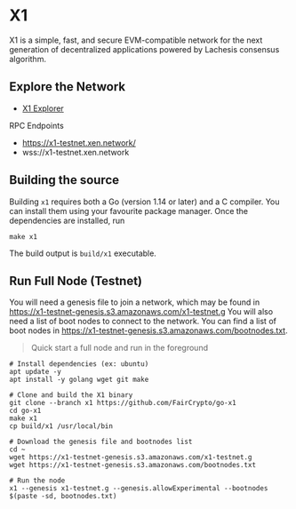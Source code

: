 # X1 

X1 is a simple, fast, and secure EVM-compatible network for the next generation of decentralized applications powered by Lachesis consensus algorithm.

## Explore the Network

- [X1 Explorer](https://explorer.x1-testnet.xen.network)

RPC Endpoints

- https://x1-testnet.xen.network/
- wss://x1-testnet.xen.network

## Building the source

Building `x1` requires both a Go (version 1.14 or later) and a C compiler. You can install
them using your favourite package manager. Once the dependencies are installed, run

```shell
make x1
```
The build output is ```build/x1``` executable.

## Run Full Node (Testnet)

You will need a genesis file to join a network, which may be found in https://x1-testnet-genesis.s3.amazonaws.com/x1-testnet.g
You will also need a list of boot nodes to connect to the network. You can find a list of boot nodes in https://x1-testnet-genesis.s3.amazonaws.com/bootnodes.txt.

> Quick start a full node and run in the foreground
```shell
# Install dependencies (ex: ubuntu)
apt update -y
apt install -y golang wget git make

# Clone and build the X1 binary
git clone --branch x1 https://github.com/FairCrypto/go-x1
cd go-x1
make x1
cp build/x1 /usr/local/bin

# Download the genesis file and bootnodes list
cd ~
wget https://x1-testnet-genesis.s3.amazonaws.com/x1-testnet.g
wget https://x1-testnet-genesis.s3.amazonaws.com/bootnodes.txt

# Run the node
x1 --genesis x1-testnet.g --genesis.allowExperimental --bootnodes $(paste -sd, bootnodes.txt)
```
